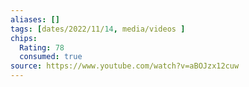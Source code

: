 ```yaml
---
aliases: []
tags: [dates/2022/11/14, media/videos ]
chips:
  Rating: 78
  consumed: true
source: https://www.youtube.com/watch?v=aBOJzx12cuw
---
```

